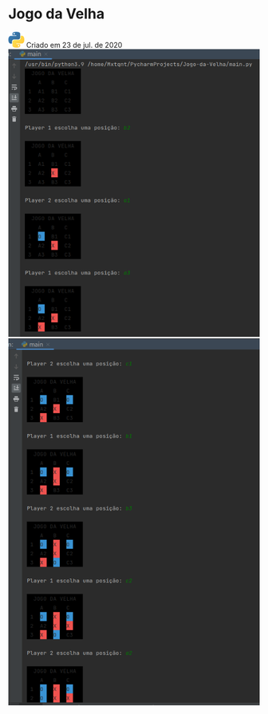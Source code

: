 # Jogo da Velha
![](https://raw.githubusercontent.com/mxtqn/QReader/efc87c037590ea691eb01fb6387c4e49a8bcbda8/Readme/python.svg)
Criado em 23 de jul. de 2020
![](https://github.com/mxtqn/Jogo-da-Velha/blob/main/Captura%20de%20tela%20de%202022-07-04%2017-03-51.png?raw=true)
![](https://github.com/mxtqn/Jogo-da-Velha/blob/main/Captura%20de%20tela%20de%202022-07-04%2017-06-03.png?raw=true)
